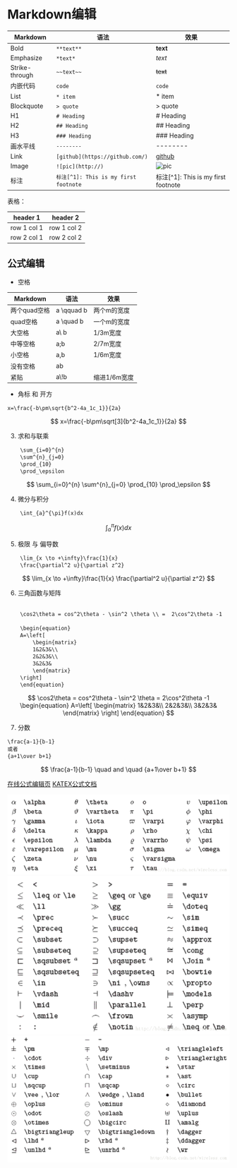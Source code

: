 # Markdown编辑

Markdown | 语法 | 效果
--|--|--
Bold | `**text**` | **text**
Emphasize | `*text*` | *text*
Strike-through | `~~text~~` | ~~text~~
内嵌代码 | ``code`` | `code`
List | `* item` | * item
Blockquote | `> quote` | > quote
H1 | `# Heading` | # Heading
H2 | `## Heading` | ## Heading
H3 | `### Heading` | ### Heading
画水平线 | `--------` | --------
Link | `[github](https://github.com/)` | [github](https://github.com/)
Image | `![pic](http://)` | ![pic](http://)
标注 | `标注[^1]: This is my first footnote` | 标注[^1]: This is my first footnote

表格：

header 1 | header 2
---|---
row 1 col 1 | row 1 col 2
row 2 col 1 | row 2 col 2

## 公式编辑
- 空格  

Markdown | 语法 | 效果  
--|--|--  
两个quad空格 | a \qquad b | 两个m的宽度  
quad空格 | a \quad b | 一个m的宽度  
大空格 | a\\ b | 1/3m宽度  
中等空格 | a\;b | 2/7m宽度  
小空格 | a\,b | 1/6m宽度  
没有空格 | ab |  
紧贴 | a\\!b | 缩进1/6m宽度    


- 角标 和 开方
```
x=\frac{-b\pm\sqrt{b^2-4a_1c_1}}{2a}
```
$$
    x=\frac{-b\pm\sqrt[3]{b^2-4a_1c_1}}{2a}
$$

3. 求和与联乘
```
    \sum_{i=0}^{n}
    \sum^{n}_{j=0}
    \prod_{10}
    \prod_\epsilon
```
$$
    \sum_{i=0}^{n}
    \sum^{n}_{j=0}
    \prod_{10}
    \prod_\epsilon
$$

4. 微分与积分
```
    \int_{a}^{\pi}f(x)dx
```
$$
    \int_{a}^{\pi}f(x)dx
$$

5. 极限 与 偏导数
```
    \lim_{x \to +\infty}\frac{1}{x}
    \frac{\partial^2 u}{\partial z^2}
```
$$
    \lim_{x \to +\infty}\frac{1}{x}
    \frac{\partial^2 u}{\partial z^2}
$$

6. 三角函数与矩阵
```

    \cos2\theta = cos^2\theta - \sin^2 \theta \\ =  2\cos^2\theta -1

    \begin{equation}
    A=\left[
        \begin{matrix}
        1&2&3&\\
        2&2&3&\\
        3&2&3&
        \end{matrix}
    \right]
    \end{equation}
```
$$
    \cos2\theta = cos^2\theta - \sin^2 \theta = 2\cos^2\theta -1
    \begin{equation}
    A=\left[
        \begin{matrix}
        1&2&3&\\
        2&2&3&\\
        3&2&3&
        \end{matrix}
    \right]
    \end{equation}
$$

7. 分数
```
\frac{a-1}{b-1} 
或者
{a+1\over b+1}
```
$$
    \frac{a-1}{b-1} \quad and \quad {a+1\over b+1}
$$

[在线公式编辑页](https://www.codecogs.com/latex/eqneditor.php?lang=zh-cn)
[KATEX公式文档](https://katex.org/docs/supported.html)

![公式对照表1](/image/latex_1.png)
![公式对照表2](/image/latex_2.png)
![公式对照表3](/image/latex_3.png)












